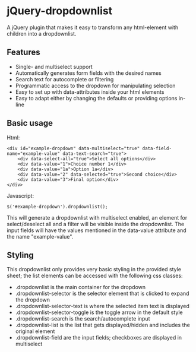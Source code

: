 ﻿# jQuery-dropdownlist

A jQuery plugin that makes it easy to transform any html-element with children into a dropdownlist.

## Features

- Single- and multiselect support
- Automatically generates form fields with the desired names
- Search text for autocomplete or filtering
- Programmatic access to the dropdown for manipulating selection
- Easy to set up with data-attributes inside your html elements
- Easy to adapt either by changing the defaults or providing options in-line

## Basic usage

Html:

```
<div id="example-dropdown" data-multiselect="true" data-field-name="example-value" data-text-search="true">
    <div data-select-all="true">Select all options</div>
    <div data-value="1">Choice number 1</div>
    <div data-value="1a">Option 1a</div>
    <div data-value="2" data-selected="true">Second choice</div>
    <div data-value="3">Final option</div>
</div>
```

Javascript:

```
$('#example-dropdown').dropdownlist();
```

This will generate a dropdownlist with multiselect enabled, an element for select/deselect all and a filter will be visible inside the dropdownlist.
The input fields will have the values mentioned in the data-value attribute and the name "example-value".

## Styling

This dropdownlist only provides very basic styling in the provided style sheet; the list elements can be accessed with the following css classes:

- .dropdownlist is the main container for the dropdown
- .dropdownlist-selector is the selector element that is clicked to expand the dropdown
- .dropdownlist-selector-text is where the selected item text is displayed
- .dropdownlist-selector-toggle is the toggle arrow in the default style
- .dropdownlist-search is the search/autocomplete input
- .dropdownlist-list is the list that gets displayed/hidden and includes the original element
- .dropdownlist-field are the input fields; checkboxes are displayed in multiselect